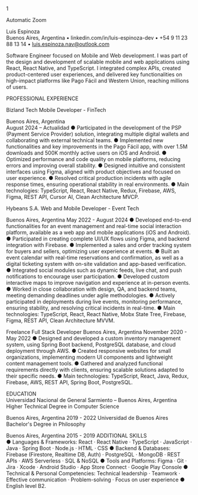 
1

Automatic Zoom
 
 
Luis Espinoza  
Buenos Aires, Argentina • linkedin.com/in/luis-espinoza-dev • +54 9 11 23 88 13 14 • luis.espinoza.nav@outlook.com 
  
Software Engineer focused on Mobile and Web development. I was part of the design and development of scalable 
mobile and web applications using React, React Native, and TypeScript. I integrated complex APIs, created product-centered 
user experiences, and delivered key functionalities on high-impact platforms like Pago Fácil and Western Union, reaching 
millions of users. 
 
PROFESSIONAL EXPERIENCE  
 
Bizland Tech 
Mobile Developer - FinTech 
 
Buenos Aires, Argentina  
August 2024 – Actualidad 
●  Participated in the development of the PSP (Payment Service Provider) solution, integrating multiple 
digital wallets and collaborating with external technical teams. 
●  Implemented new functionalities and key improvements in the Pago Fácil app, with over 1.5M 
downloads and 500K monthly active users on iOS and Android. 
●  Optimized performance and code quality on mobile platforms, reducing errors and improving overall 
stability. 
●  Designed intuitive and consistent interfaces using Figma, aligned with product objectives and focused 
on user experience. 
●  Resolved critical production incidents with agile response times, ensuring operational stability in real 
environments. 
●  Main technologies: TypeScript, React, React Native, Redux, Firebase, AWS, Figma, REST API, 
Cursor AI, Clean Architecture MVCP. 
 
Hybeans S.A. 
Web and Mobile Developer - Event Tech 
 
Buenos Aires, Argentina 
May 2022 - August 2024 
●  Developed end-to-end functionalities for an event management and real-time social interaction 
platform, available as a web app and mobile applications (iOS and Android). 
●  Participated in creating complete UI/UX flows using Figma, and backend integration with Firebase. 
●  Implemented a sales and order tracking system for buyers and sellers, optimizing user experience at 
events. 
●  Built an event calendar with real-time reservations and confirmation, as well as a digital ticketing 
system with on-site validation and app-based verification. 
●  Integrated social modules such as dynamic feeds, live chat, and push notifications to encourage user 
participation. 
●  Developed custom interactive maps to improve navigation and experience at in-person events. 
●  Worked in close collaboration with design, QA, and backend teams, meeting demanding deadlines 
under agile methodologies. 
●  Actively participated in deployments during live events, monitoring performance, ensuring stability, 
and resolving critical incidents in real-time. 
●  Main technologies: TypeScript, React, React Native, Mobx State Tree, Firebase, Figma, REST API, 
Clean Architecture MVVM. 
 
 
 
Freelance 
Full Stack Developer 
Buenos Aires, Argentina 
November 2020 - May 2022 
●  Designed and developed a custom inventory management system, using Spring Boot backend, 
PostgreSQL database, and cloud deployment through AWS. 
●  Created responsive websites for small organizations, implementing modern UI components and 
lightweight content management tools. 
●  Gathered and analyzed functional requirements directly with clients, ensuring scalable solutions 
adapted to their specific needs. 
●  Main technologies: TypeScript, React, Java, Redux, Firebase, AWS, REST API, Spring Boot, 
PostgreSQL. 
 
 
EDUCATION  
Universidad Nacional de General Sarmiento – Buenos Aires, Argentina 
Higher Technical Degree in Computer Science 
 
Buenos Aires, Argentina 
2019 - 2022 
Universidad de Buenos Aires 
Bachelor's Degree in Philosophy 
 
Buenos Aires, Argentina 
2015 - 2019 
ADDITIONAL SKILLS  
●  Languages & Frameworks: React · React Native · TypeScript · JavaScript · Java · Spring Boot · Node.js · HTML 
· CSS 
●  Backend & Databases: Firebase (Firestore, Realtime DB, Auth) · PostgreSQL · MongoDB · REST APIs · AWS 
Serverless · SQL & NoSQL 
●  Tools and Platforms: Figma · Git · Jira · Xcode · Android Studio · App Store Connect · Google Play Console 
●  Technical & Personal Competencies: Technical leadership · Teamwork · Effective communication · 
Problem-solving · Focus on user experience 
●  English level B2. 
 
 
 
 
 